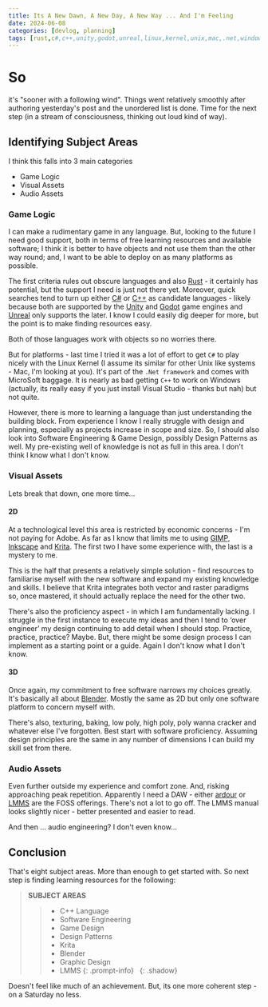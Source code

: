 ```yaml
---
title: Its A New Dawn, A New Day, A New Way ... And I'm Feeling
date: 2024-06-08
categories: [devlog, planning]
tags: [rust,c#,c++,unity,godot,unreal,linux,kernel,unix,mac,.net,windows,microsoft,gimp,inkscape,krita,blender,3d,2d,raster,vector,daw,lmms,ardour,]
---
```


# So

it's "sooner with a following wind". Things went relatively smoothly after authoring yesterday's post and the unordered list is done. Time for the next step (in a stream of consciousness, thinking out loud kind of way).

## Identifying Subject Areas

I think this falls into 3 main categories

- Game Logic
- Visual Assets
- Audio Assets

### Game Logic

I can make a rudimentary game in any language. But, looking to the future I need good support, both in terms of free learning resources and available software; I think it is better to have objects and not use them than the other way round; and, I want to be able to deploy on as many platforms as possible.

The first criteria rules out obscure languages and also [Rust](https://www.rust-lang.org/) - it certainly has potential, but the support I need is just not there yet. Moreover, quick searches tend to turn up either [C#](https://learn.microsoft.com/en-us/dotnet/csharp/) or [C++](https://isocpp.org/) as candidate languages - likely because both are supported by the [Unity](https://unity.com/products/unity-engine) and [Godot](https://godotengine.org/) game engines and [Unreal](https://www.unrealengine.com/en-US) only supports the later. I know I could easily dig deeper for more, but the point is to make finding resources easy.

Both of those languages work with objects so no worries there.

But for platforms - last time I tried it was a lot of effort to get `C#` to play nicely with the Linux Kernel (I assume its similar for other Unix like systems - Mac, I'm looking at you). It's part of the `.Net framework` and comes with MicroSoft baggage. It is nearly as bad getting `C++` to work on Windows (actually, its really easy if you just install Visual Studio - thanks but nah) but not quite.

However, there is more to learning a language than just understanding the building block. From experience I know I really struggle with design and planning, especially as projects increase in scope and size. So, I should also look into Software Engineering & Game Design, possibly Design Patterns as well. My pre-existing well of knowledge is not as full in this area. I don't think I know what I don't know.

### Visual Assets

Lets break that down, one more time...

#### 2D

At a technological level this area is restricted by economic concerns - I'm not paying for Adobe. As far as I know that limits me to using [GIMP](https://www.gimp.org/), [Inkscape](https://inkscape.org/) and [Krita](https://krita.org/en/). The first two I have some experience with, the last is a mystery to me.

This is the half that presents a relatively simple solution - find resources to familiarise myself with the new software and expand my existing knowledge and skills. I believe that Krita integrates both vector and raster paradigms so, once mastered, it should actually replace the need for the other two.

There's also the proficiency aspect - in which I am fundamentally lacking. I struggle in the first instance to execute my ideas and then I tend to ‘over engineer’ my design continuing to add detail when I should stop. Practice, practice, practice? Maybe. But, there might be some design process I can implement as a starting point or a guide. Again I don't know what I don't know.


#### 3D

Once again, my commitment to free software narrows my choices greatly. It's basically all about [Blender](https://www.blender.org/). Mostly the same as 2D but only one software platform to concern myself with.

There's also, texturing, baking, low poly, high poly, poly wanna cracker and whatever else I've forgotten. Best start with software proficiency. Assuming design principles are the same in any number of dimensions I can build my skill set from there.

### Audio Assets

Even further outside my experience and comfort zone. And, risking approaching peak repetition. Apparently I need a DAW - either [ardour](https://ardour.org/) or [LMMS](https://lmms.io/) are the FOSS offerings. There's not a lot to go off. The LMMS manual looks slightly nicer - better presented and easier to read.

And then ... audio engineering? I don't even know...

## Conclusion


That's eight subject areas. More than enough to get started with. So next step is finding learning resources for the following:

> **SUBJECT AREAS**
> > * C++ Language
> > * Software Engineering
> > * Game Design
> > * Design Patterns
> > * Krita
> > * Blender
> > * Graphic Design
> > * LMMS
> {: .prompt-info}
> &nbsp;
{: .shadow}

Doesn't feel like much of an achievement. But, its one more coherent step - on a Saturday no less.
